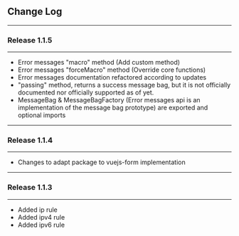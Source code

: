 ## Change Log

---

### Release 1.1.5

---
- Error messages "macro" method (Add custom method)
- Error messages "forceMacro" method (Override core functions)
- Error messages documentation refactored according to updates
- "passing" method, returns a success message bag, but it is not officially documented nor officially supported as of yet.
- MessageBag & MessageBagFactory (Error messages api is an implementation of the message bag prototype) are exported and optional imports

---

### Release 1.1.4

---
- Changes to adapt package to vuejs-form implementation


---

### Release 1.1.3

---
- Added ip rule
- Added ipv4 rule
- Added ipv6 rule
